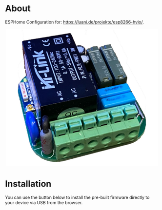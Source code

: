 # About

ESPHome Configuration for:
<a href="https://luani.de/projekte/esp8266-hvio/">https://luani.de/projekte/esp8266-hvio/</a>.
<center>
    <img src="https://raw.githubusercontent.com/Yannik25/esphome_hvio_configuration/main/pcb3d.jpg" alt="image of hvio module" width="500" />
</center>


# Installation

You can use the button below to install the pre-built firmware directly to your device via USB from the browser.

<esp-web-install-button manifest="./manifest.json"></esp-web-install-button>

<script type="module" src="https://unpkg.com/esp-web-tools@5.2.0/dist/web/install-button.js?module"></script>
